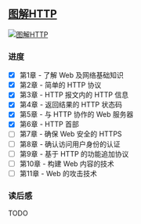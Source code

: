 ## [图解HTTP](https://book.douban.com/subject/25863515/)

[![图解HTTP](https://s3.ax1x.com/2021/03/18/62TMmq.jpg)](https://book.douban.com/subject/25863515/)

### 进度

- [x] 第1章 - 了解 Web 及网络基础知识
- [x] 第2章 - 简单的 HTTP 协议
- [x] 第3章 - HTTP 报文内的 HTTP 信息
- [x] 第4章 - 返回结果的 HTTP 状态码
- [x] 第5章 - 与 HTTP 协作的 Web 服务器
- [x] 第6章 - HTTP 首部
- [ ] 第7章 - 确保 Web 安全的 HTTPS
- [ ] 第8章 - 确认访问用户身份的认证
- [ ] 第9章 - 基于 HTTP 的功能追加协议
- [ ] 第10章 - 构建 Web 内容的技术
- [ ] 第11章 - Web 的攻击技术

### 读后感

TODO
